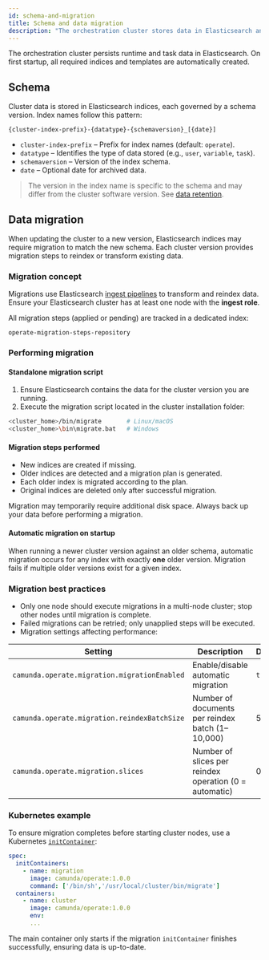```yaml
---
id: schema-and-migration
title: Schema and data migration
description: "The orchestration cluster stores data in Elasticsearch and provides tools to manage schema and migrations."
---
```


The orchestration cluster persists runtime and task data in Elasticsearch. On first startup, all required indices and templates are automatically created.

## Schema

Cluster data is stored in Elasticsearch indices, each governed by a schema version. Index names follow this pattern:

```
{cluster-index-prefix}-{datatype}-{schemaversion}_[{date}]
```

- `cluster-index-prefix` – Prefix for index names (default: `operate`).
- `datatype` – Identifies the type of data stored (e.g., `user`, `variable`, `task`).
- `schemaversion` – Version of the index schema.
- `date` – Optional date for archived data.

> The version in the index name is specific to the schema and may differ from the cluster software version. See [data retention](/self-managed/components/orchestration-cluster/core-settings/concepts/data-retention.md).

## Data migration

When updating the cluster to a new version, Elasticsearch indices may require migration to match the new schema. Each cluster version provides migration steps to reindex or transform existing data.

### Migration concept

Migrations use Elasticsearch [ingest pipelines](https://www.elastic.co/guide/en/elasticsearch/reference/7.16/ingest.html) to transform and reindex data. Ensure your Elasticsearch cluster has at least one node with the **ingest role**.

All migration steps (applied or pending) are tracked in a dedicated index:

```
operate-migration-steps-repository
```

### Performing migration

#### Standalone migration script

1. Ensure Elasticsearch contains the data for the cluster version you are running.
2. Execute the migration script located in the cluster installation folder:

```bash
<cluster_home>/bin/migrate       # Linux/macOS
<cluster_home>\bin\migrate.bat   # Windows
```

#### Migration steps performed

- New indices are created if missing.
- Older indices are detected and a migration plan is generated.
- Each older index is migrated according to the plan.
- Original indices are deleted only after successful migration.

Migration may temporarily require additional disk space. Always back up your data before performing a migration.

#### Automatic migration on startup

When running a newer cluster version against an older schema, automatic migration occurs for any index with exactly **one** older version. Migration fails if multiple older versions exist for a given index.

### Migration best practices

- Only one node should execute migrations in a multi-node cluster; stop other nodes until migration is complete.
- Failed migrations can be retried; only unapplied steps will be executed.
- Migration settings affecting performance:

| Setting                                      | Description                                            | Default |
| -------------------------------------------- | ------------------------------------------------------ | ------- |
| `camunda.operate.migration.migrationEnabled` | Enable/disable automatic migration                     | `true`  |
| `camunda.operate.migration.reindexBatchSize` | Number of documents per reindex batch (1–10,000)       | 5,000   |
| `camunda.operate.migration.slices`           | Number of slices per reindex operation (0 = automatic) | 0       |

### Kubernetes example

To ensure migration completes before starting cluster nodes, use a Kubernetes [`initContainer`](https://kubernetes.io/docs/concepts/workloads/pods/init-containers/):

```yaml
spec:
  initContainers:
    - name: migration
      image: camunda/operate:1.0.0
      command: ['/bin/sh','/usr/local/cluster/bin/migrate']
  containers:
    - name: cluster
      image: camunda/operate:1.0.0
      env:
      ...
```

The main container only starts if the migration `initContainer` finishes successfully, ensuring data is up-to-date.
